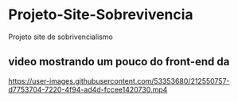 
# Projeto-Site-Sobrevivencia
Projeto site de sobrivencialismo  


## video mostrando um pouco do front-end da 

https://user-images.githubusercontent.com/53353680/212550757-d7753704-7220-4f94-ad4d-fccee1420730.mp4

